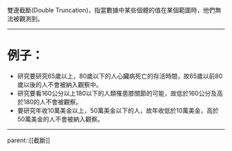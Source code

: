 雙邊截斷(Double Truncation)，指當數據中某些個體的值在某個範圍時，他們無法被觀測到。
- - -
# 例子：
- 研究要研究65歲以上，80歲以下的人心臟病死亡的存活時間，故65歲以前80歲以後的人不會被納入觀察中。
- 研究要看160公分以上180以下的人類罹患膝關節的可能，故低於160公分及高於180的人不會被觀察。
- 要研究年收10萬美金以上，50萬美金以下的人，故年收低於10萬美金，高於50萬美金的人不會被納入觀察。
- - -
parent::[[截斷]]